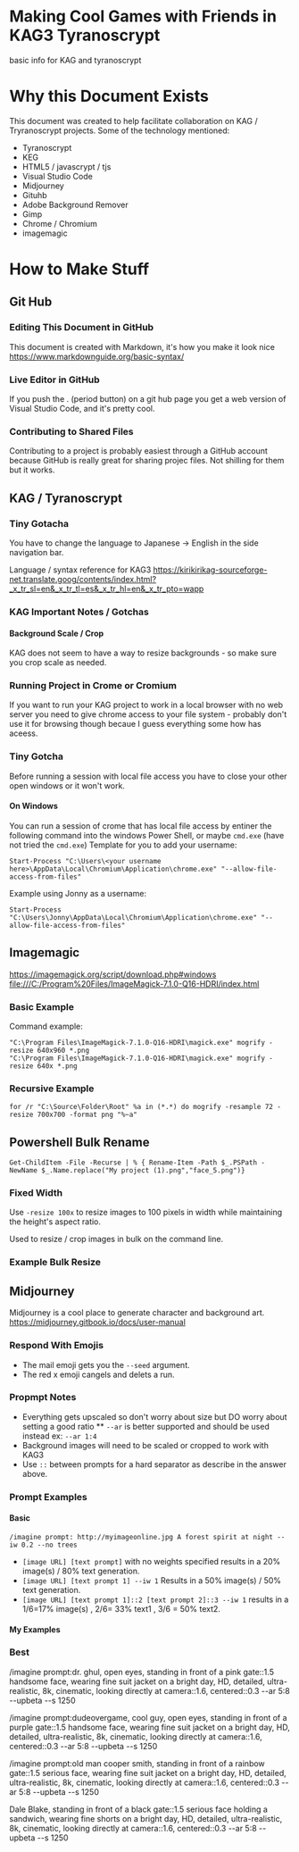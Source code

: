# Making Cool Games with Friends in KAG3 Tyranoscrypt
 basic info for KAG and tyranoscrypt

# Why this Document Exists
This document was created to help facilitate collaboration on KAG / Tryranoscrypt projects. Some of the technology mentioned:
* Tyranoscrypt
* KEG
* HTML5 / javascrypt / tjs
* Visual Studio Code
* Midjourney
* Gituhb
* Adobe Background Remover
* Gimp
* Chrome / Chromium
* imagemagic

# How to Make Stuff

## Git Hub
### Editing This Document in GitHub
This document is created with Markdown, it's how you make it look nice <https://www.markdownguide.org/basic-syntax/>

### Live Editor in GitHub
If you push the . (period button) on a git hub page you get a web version of Visual Studio Code, and it's pretty cool.

### Contributing to Shared Files
Contributing to a project is probably easiest through a GitHub account because GitHub is really great for sharing projec files. Not shilling 
for them but it works.


## KAG / Tyranoscrypt
### Tiny Gotacha
You have to change the language to Japanese -> English in the side navigation bar.

Language / syntax reference for KAG3
<https://kirikirikag-sourceforge-net.translate.goog/contents/index.html?_x_tr_sl=en&_x_tr_tl=es&_x_tr_hl=en&_x_tr_pto=wapp>
### KAG Important Notes / Gotchas 
#### Background Scale / Crop
KAG does not seem to have a way to resize backgrounds - so make sure you crop scale as needed.

### Running Project in Crome or Cromium
If you want to run your KAG project to work in a local browser with no web server you need to give chrome access to your file system - probably don't use it for browsing though becaue I guess everything some how has aceess.

### Tiny Gotcha
Before running a session with local file access you have to close your other open windows or it won't work.

#### On Windows
You can run a session of crome that has local file access by entiner the following command into the windows Power Shell, or maybe `cmd.exe` (have not tried the `cmd.exe`)
Template for you to add your username:
```
Start-Process "C:\Users\<your username here>\AppData\Local\Chromium\Application\chrome.exe" "--allow-file-access-from-files"
```

Example using Jonny as a username:
```
Start-Process "C:\Users\Jonny\AppData\Local\Chromium\Application\chrome.exe" "--allow-file-access-from-files"
```

## Imagemagic
<https://imagemagick.org/script/download.php#windows>
<file:///C:/Program%20Files/ImageMagick-7.1.0-Q16-HDRI/index.html>

### Basic Example
Command example:
```
"C:\Program Files\ImageMagick-7.1.0-Q16-HDRI\magick.exe" mogrify -resize 640x960 *.png
"C:\Program Files\ImageMagick-7.1.0-Q16-HDRI\magick.exe" mogrify -resize 640x *.png
```

### Recursive Example
```
for /r "C:\Source\Folder\Root" %a in (*.*) do mogrify -resample 72 -resize 700x700 -format png "%~a"
```

## Powershell Bulk Rename
```
Get-ChildItem -File -Recurse | % { Rename-Item -Path $_.PSPath -NewName $_.Name.replace("My project (1).png","face_5.png")}
```

### Fixed Width
Use `-resize 100x` to resize images to 100 pixels in width while maintaining the height's aspect ratio.

Used to resize / crop images in bulk on the command line.

### Example Bulk Resize

## Midjourney
Midjourney is a cool place to generate character and background art.
<https://midjourney.gitbook.io/docs/user-manual>

### Respond With Emojis
* The mail emoji gets you the `--seed` argument.
* The red x emoji cangels and delets a run.

### Propmpt Notes
* Everything gets upscaled so don't worry about size but DO worry about setting a good ratio
** `--ar` is better supported and should be used instead ex: `--ar 1:4`
* Background images will need to be scaled or cropped to work with KAG3 
* Use `::` between prompts for a hard separator as describe in the answer above.

### Prompt Examples
#### Basic
```
/imagine prompt: http://myimageonline.jpg A forest spirit at night --iw 0.2 --no trees
```

* `[image URL] [text prompt]` with no weights specified results in a 20% image(s) / 80% text generation.
* `[image URL] [text prompt 1] --iw 1` Results in a 50% image(s) / 50% text generation.
* `[image URL] [text prompt 1]::2 [text prompt 2]::3 --iw 1` results in a 1/6=17% image(s) , 2/6= 33% text1 , 3/6 = 50% text2.


#### My Examples
### Best

/imagine prompt:dr. ghul, open eyes, standing in front of a pink gate::1.5 handsome face, wearing fine suit jacket on a bright day, HD, detailed, ultra-realistic, 8k, cinematic, looking directly at camera::1.6, centered::0.3 --ar 5:8 --upbeta --s 1250


/imagine prompt:dudeovergame, cool guy, open eyes, standing in front of a purple gate::1.5 handsome face, wearing fine suit jacket on a bright day, HD, detailed, ultra-realistic, 8k, cinematic, looking directly at camera::1.6, centered::0.3 --ar 5:8 --upbeta --s 1250

/imagine prompt:old man cooper smith, standing in front of a rainbow gate::1.5 serious face, wearing fine suit jacket on a bright day, HD, detailed, ultra-realistic, 8k, cinematic, looking directly at camera::1.6, centered::0.3 --ar 5:8 --upbeta --s 1250

Dale Blake, standing in front of a black gate::1.5 serious face holding a sandwich, wearing fine shorts on a bright day, HD, detailed, ultra-realistic, 8k, cinematic, looking directly at camera::1.6, centered::0.3 --ar 5:8 --upbeta --s 1250